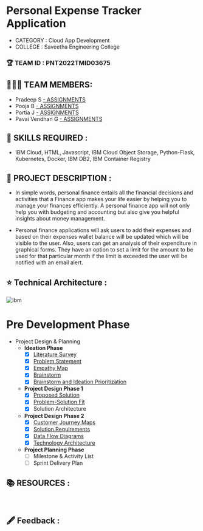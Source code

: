 <h1> Personal Expense Tracker Application </h1>

   - CATEGORY : Cloud App Development<br>
   - COLLEGE : Saveetha Engineering College

<b><h3>🏆 TEAM ID : PNT2022TMID03675</h3></b>

<h2>🧑🏻‍💻 TEAM MEMBERS: </h2>

   - Pradeep S <a href="https://github.com/IBM-EPBL/IBM-Project-26308-1660024385/tree/main/ASSIGNMENTS/Pradeep(Team%20Lead)">- ASSIGNMENTS </a><br>
   - Pooja B <a href="https://github.com/IBM-EPBL/IBM-Project-26308-1660024385/tree/main/ASSIGNMENTS/Pooja%20B">- ASSIGNMENTS </a><br>
   - Portia J <a href="https://github.com/IBM-EPBL/IBM-Project-26308-1660024385/tree/main/ASSIGNMENTS/Portia%20J">- ASSIGNMENTS </a><br>
   - Pavai Vendhan G <a href="https://github.com/IBM-EPBL/IBM-Project-26308-1660024385/tree/main/ASSIGNMENTS/Pavai%20Vendhan%20G">- ASSIGNMENTS </a>

<h2>🎯 SKILLS REQUIRED : </h2>

   - IBM Cloud, HTML, Javascript, IBM Cloud Object Storage, Python-Flask, Kubernetes, Docker, IBM DB2, IBM Container Registry

<h2>📜 PROJECT DESCRIPTION : </h2>

  - In simple words, personal finance entails all the financial decisions and activities that a Finance app makes your life easier by helping you to manage your finances efficiently. A personal finance app will not only help you with budgeting and accounting but also give you helpful insights about money management.

  - Personal finance applications will ask users to add their expenses and based on their expenses wallet balance will be updated which will be visible to the user. Also, users can get an analysis of their expenditure in graphical forms. They have an option to set a limit for the amount to be used for that particular month if the limit is exceeded the user will be notified with an email alert.

<h2>⭐️ Technical Architecture : </h2>

![ibm](https://user-images.githubusercontent.com/82322042/197016262-794eeb22-acbe-4d40-80ed-4b98041fed3f.png)

<h1>Pre Development Phase</h1>

- Project Design & Planning
  - <b>Ideation Phase</b>
    - [x] <a href="https://github.com/IBM-EPBL/IBM-Project-26308-1660024385/blob/main/Project%20Design%20%26%20Planning/Ideation_Phase/Literature%20Survey.pdf">Literature Survey </a>
    - [x] <a href="https://github.com/IBM-EPBL/IBM-Project-26308-1660024385/blob/main/Project%20Design%20%26%20Planning/Ideation_Phase/Problem%20Statement.pdf">Problem Statement</a>
    - [x] <a href="https://github.com/IBM-EPBL/IBM-Project-26308-1660024385/blob/main/Project%20Design%20%26%20Planning/Ideation_Phase/Empathy%20Map.pdf">Empathy Map</a>
    - [x] <a href="https://github.com/IBM-EPBL/IBM-Project-26308-1660024385/blob/main/Project%20Design%20%26%20Planning/Ideation_Phase/Brainstorming.pdf">Brainstorm</a>
    - [x] <a href="https://github.com/IBM-EPBL/IBM-Project-26308-1660024385/blob/main/Project%20Design%20%26%20Planning/Ideation_Phase/brainstorm%20and%20ideation.pdf">Brainstorm and Ideation Prioritization</a>
  - <b>Project Design Phase 1</b>
    - [x] <a href="https://github.com/IBM-EPBL/IBM-Project-26308-1660024385/blob/main/Project%20Design%20%26%20Planning/Project%20Design%20Phase%201/Proposed%20-%20Solution.pdf">Proposed Solution</a>
    - [x] <a href="https://github.com/IBM-EPBL/IBM-Project-26308-1660024385/blob/main/Project%20Design%20%26%20Planning/Project%20Design%20Phase%201/Problem_solution_fit_PET.pdf">Problem-Solution Fit</a>
    - [x] Solution Architecture
  - <b>Project Design Phase 2</b>
    - [x] <a href="https://github.com/IBM-EPBL/IBM-Project-26308-1660024385/blob/main/Project%20Design%20%26%20Planning/Project%20Design%20Phase%201/Customer%20Journey%20Map.pdf">Customer Journey Maps</a>
    - [x] <a href="https://github.com/IBM-EPBL/IBM-Project-26308-1660024385/blob/main/Project%20Design%20%26%20Planning/Project%20Design%20Phase%202/Solution%20Requirements.pdf">Solution Requirements</a>
    - [x] <a href="https://github.com/IBM-EPBL/IBM-Project-26308-1660024385/blob/main/Project%20Design%20%26%20Planning/Project%20Design%20Phase%202/DataFlow%20diagram.pdf">Data Flow Diagrams</a>
    - [x] <a href="https://github.com/IBM-EPBL/IBM-Project-26308-1660024385/blob/main/Project%20Design%20%26%20Planning/Project%20Design%20Phase%202/Technology%20Architecture.pdf">Technology Architecture</a>
  - <b>Project Planning Phase</b>
    - [ ] Milestone & Activity List
    - [ ] Sprint Delivery Plan

<h2>📚 RESOURCES :</h2><br>
<h2>🖋 Feedback :</h2>


 
